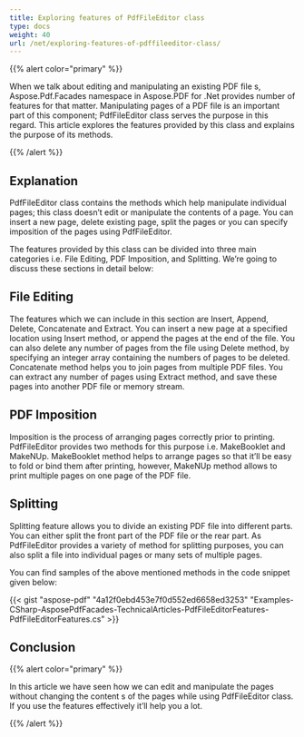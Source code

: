 ```yaml
---
title: Exploring features of PdfFileEditor class
type: docs
weight: 40
url: /net/exploring-features-of-pdffileeditor-class/
---
```


{{% alert color="primary" %}} 

When we talk about editing and manipulating an existing PDF file s, Aspose.Pdf.Facades namespace in Aspose.PDF for .Net provides number of features for that matter. Manipulating pages of a PDF file is an important part of this component; PdfFileEditor class serves the purpose in this regard. This article explores the features provided by this class and explains the purpose of its methods.

{{% /alert %}} 
## **Explanation**
PdfFileEditor class contains the methods which help manipulate individual pages; this class doesn’t edit or manipulate the contents of a page. You can insert a new page, delete existing page, split the pages or you can specify imposition of the pages using PdfFileEditor.

The features provided by this class can be divided into three main categories i.e. File Editing, PDF Imposition, and Splitting. We’re going to discuss these sections in detail below:
## **File Editing**
The features which we can include in this section are Insert, Append, Delete, Concatenate and Extract. You can insert a new page at a specified location using Insert method, or append the pages at the end of the file. You can also delete any number of pages from the file using Delete method, by specifying an integer array containing the numbers of pages to be deleted. Concatenate method helps you to join pages from multiple PDF files. You can extract any number of pages using Extract method, and save these pages into another PDF file or memory stream.
## **PDF Imposition**
Imposition is the process of arranging pages correctly prior to printing. PdfFileEditor provides two methods for this purpose i.e. MakeBooklet and MakeNUp. MakeBooklet method helps to arrange pages so that it’ll be easy to fold or bind them after printing, however, MakeNUp method allows to print multiple pages on one page of the PDF file.
## **Splitting**
Splitting feature allows you to divide an existing PDF file into different parts. You can either split the front part of the PDF file or the rear part. As PdfFileEditor provides a variety of method for splitting purposes, you can also split a file into individual pages or many sets of multiple pages.

You can find samples of the above mentioned methods in the code snippet given below:



{{< gist "aspose-pdf" "4a12f0ebd453e7f0d552ed6658ed3253" "Examples-CSharp-AsposePdfFacades-TechnicalArticles-PdfFileEditorFeatures-PdfFileEditorFeatures.cs" >}}
## **Conclusion**

{{% alert color="primary" %}} 

In this article we have seen how we can edit and manipulate the pages without changing the content s of the pages while using PdfFileEditor class. If you use the features effectively it’ll help you a lot.

{{% /alert %}} 